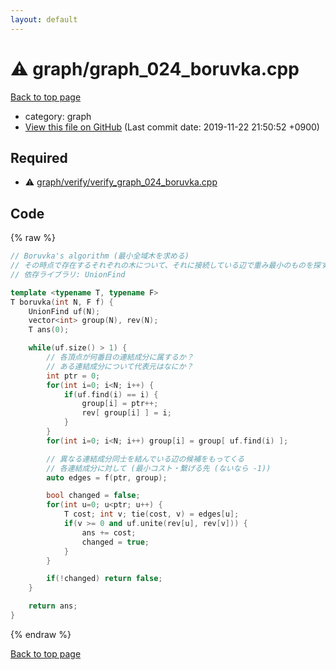 ```yaml
---
layout: default
---
```


<!-- mathjax config similar to math.stackexchange -->
<script type="text/javascript" async
  src="https://cdnjs.cloudflare.com/ajax/libs/mathjax/2.7.5/MathJax.js?config=TeX-MML-AM_CHTML">
</script>
<script type="text/x-mathjax-config">
  MathJax.Hub.Config({
    TeX: { equationNumbers: { autoNumber: "AMS" }},
    tex2jax: {
      inlineMath: [ ['$','$'] ],
      processEscapes: true
    },
    "HTML-CSS": { matchFontHeight: false },
    displayAlign: "left",
    displayIndent: "2em"
  });
</script>

<script type="text/javascript" src="https://cdnjs.cloudflare.com/ajax/libs/jquery/3.4.1/jquery.min.js"></script>
<script src="https://cdn.jsdelivr.net/npm/jquery-balloon-js@1.1.2/jquery.balloon.min.js" integrity="sha256-ZEYs9VrgAeNuPvs15E39OsyOJaIkXEEt10fzxJ20+2I=" crossorigin="anonymous"></script>
<script type="text/javascript" src="../../assets/js/copy-button.js"></script>
<link rel="stylesheet" href="../../assets/css/copy-button.css" />


# :warning: graph/graph_024_boruvka.cpp
<a href="../../index.html">Back to top page</a>

* category: graph
* <a href="{{ site.github.repository_url }}/blob/master/graph/graph_024_boruvka.cpp">View this file on GitHub</a> (Last commit date: 2019-11-22 21:50:52 +0900)




## Required
* :warning: <a href="verify/verify_graph_024_boruvka.cpp.html">graph/verify/verify_graph_024_boruvka.cpp</a>


## Code
{% raw %}
```cpp
// Boruvka's algorithm (最小全域木を求める)
// その時点で存在するそれぞれの木について、それに接続している辺で重み最小のものを探す関数が必要
// 依存ライブラリ: UnionFind

template <typename T, typename F>
T boruvka(int N, F f) {
    UnionFind uf(N);
    vector<int> group(N), rev(N);
    T ans(0);

    while(uf.size() > 1) {
        // 各頂点が何番目の連結成分に属するか？
        // ある連結成分について代表元はなにか？
        int ptr = 0;
        for(int i=0; i<N; i++) {
            if(uf.find(i) == i) {
                group[i] = ptr++;
                rev[ group[i] ] = i;
            }
        }
        for(int i=0; i<N; i++) group[i] = group[ uf.find(i) ];

        // 異なる連結成分同士を結んでいる辺の候補をもってくる
        // 各連結成分に対して (最小コスト・繋げる先 (ないなら -1))
        auto edges = f(ptr, group);

        bool changed = false;
        for(int u=0; u<ptr; u++) {
            T cost; int v; tie(cost, v) = edges[u];
            if(v >= 0 and uf.unite(rev[u], rev[v])) {
                ans += cost;
                changed = true;
            }
        }

        if(!changed) return false;
    }

    return ans;
}

```
{% endraw %}

<a href="../../index.html">Back to top page</a>

